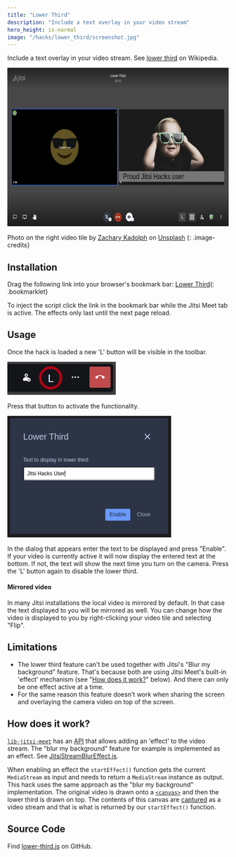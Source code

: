 ```yaml
---
title: "Lower Third"
description: "Include a text overlay in your video stream"
hero_height: is-normal
image: "/hacks/lower_third/screenshot.jpg"
---
```


Include a text overlay in your video stream. See [lower third](https://en.wikipedia.org/wiki/Lower_third) on Wikipedia.

[<img src="screenshot.jpg" width="640" height="360" alt="Screenshot of 'lower third' hack in action">](screenshot.jpg)

Photo on the right video tile by [Zachary Kadolph](https://unsplash.com/@zacharykadolph) on [Unsplash](https://unsplash.com/photos/xdGELZzh2Pw)
{: .image-credits}

## Installation

Drag the following link into your browser's bookmark bar: [Lower Third](javascript:(function()%7Bfunction%20callback()%7B%7Dvar%20s%3Ddocument.createElement(%22script%22)%3Bs.src%3D%22https%3A%2F%2Fjitsi-hacks.cketti.eu%2Flower-third.js%22%3Bif(s.addEventListener)%7Bs.addEventListener(%22load%22%2Ccallback%2Cfalse)%7Delse%20if(s.readyState)%7Bs.onreadystatechange%3Dcallback%7Ddocument.body.appendChild(s)%3B%7D)()){: .bookmarklet}

To inject the script click the link in the bookmark bar while the Jitsi Meet tab is active. The effects only last until
the next page reload.


## Usage

Once the hack is loaded a new 'L' button will be visible in the toolbar.

!['L' button in Jitsi's toolbar](toolbar.png)

Press that button to activate the functionality.

![Dialog to enter the text for the lower third](dialog.png)

In the dialog that appears enter the text to be displayed and press "Enable". If your video is currently active it will now display
the entered text at the bottom. If not, the text will show the next time you turn on the camera. Press the 'L' button
again to disable the lower third.

#### Mirrored video

In many Jitsi installations the local video is mirrored by default. In that case the text displayed to you will be
mirrored as well. You can change how the video is displayed to you by right-clicking your video tile and selecting "Flip".


## Limitations

- The lower third feature can't be used together with Jitsi's "Blur my background" feature. That's because both are
using Jitsi Meet's built-in 'effect' mechanism (see "[How does it work?](#how-does-it-work)" below). And there can only be one effect active at a time.
- For the same reason this feature doesn't work when sharing the screen and overlaying the camera video on top of the screen.

## How does it work?

[`lib-jitsi-meet`](https://github.com/jitsi/lib-jitsi-meet) has an [API](https://github.com/jitsi/lib-jitsi-meet/blob/33307629947bf32055f2cbc1798add0871c9ec1e/doc/API.md)
that allows adding an 'effect' to the video stream. The "blur my background" feature for example is implemented as an effect.
See [JitsiStreamBlurEffect.js](https://github.com/jitsi/jitsi-meet/blob/997c3f75b582baa7130315a80f242b010bf94d6d/react/features/stream-effects/blur/JitsiStreamBlurEffect.js).

When enabling an effect the `startEffect()` function gets the current `MediaStream` as input and needs to return a
`MediaStream` instance as output. This hack uses the same approach as the "blur my background" implementation. The
original video is drawn onto a [`<canvas>`](https://developer.mozilla.org/en-US/docs/Web/API/Canvas_API) and then the
 lower third is drawn on top. The contents of this canvas are
 [captured](https://developer.mozilla.org/en-US/docs/Web/API/HTMLCanvasElement/captureStream) as a video stream and
 that is what is returned by our `startEffect()` function.


## Source Code

Find [lower-third.js](https://github.com/cketti/jitsi-hacks/blob/main/docs/lower-third.js) on GitHub.
